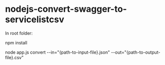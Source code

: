 # nodejs-convert-swagger-to-servicelistcsv

In root folder:

npm install

node app.js convert --in="{path-to-input-file}.json" --out="{path-to-output-file}.csv"
